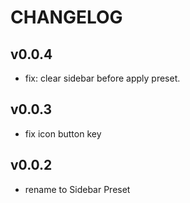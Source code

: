 # CHANGELOG

## v0.0.4

- fix: clear sidebar before apply preset.
## v0.0.3

- fix icon button key

## v0.0.2

- rename to Sidebar Preset